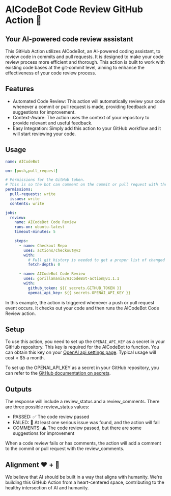 # AICodeBot Code Review GitHub Action 🤖

## Your AI-powered code review assistant

This GitHub Action utilizes AICodeBot, an AI-powered coding assistant, to review code in commits and pull requests. It is designed to make
your code review process more efficient and thorough. This action is built to work with existing code bases at the git-commit level, aiming
to enhance the effectiveness of your code review process.

## Features

* Automated Code Review: This action will automatically review your code whenever a commit or pull request is made, providing feedback and suggestions for improvement.
* Context-Aware: The action uses the context of your repository to provide relevant and useful feedback.
* Easy Integration: Simply add this action to your GitHub workflow and it will start reviewing your code.

## Usage

```yaml
name: AICodeBot

on: [push,pull_request]

# Permissions for the GitHub token.
# This is so the bot can comment on the commit or pull request with the results of the code review.
permissions:
  pull-requests: write
  issues: write
  contents: write

jobs:
  review:
    name: AICodeBot Code Review
    runs-on: ubuntu-latest
    timeout-minutes: 5

    steps:
      - name: Checkout Repo
        uses: actions/checkout@v3
        with:
          # Full git history is needed to get a proper list of changed files
          fetch-depth: 0

      - name: AICodeBot Code Review
        uses: gorillamania/AICodeBot-action@v1.1.1
        with:
          github_token: ${{ secrets.GITHUB_TOKEN }}
          openai_api_key: ${{ secrets.OPENAI_API_KEY }}
```

In this example, the action is triggered whenever a push or pull request event occurs. It checks out your code and then runs the AICodeBot Code Review action.

## Setup

To use this action, you need to set up the `OPENAI_API_KEY` as a secret in your GitHub repository. This key is required for the AICodeBot to function. You can obtain this key on your [OpenAI api settings page](https://platform.openai.com/account/api-keys). Typical usage will cost < $5 a month.

To set up the OPENAI_API_KEY as a secret in your GitHub repository, you can refer to the [GitHub documentation on secrets](https://docs.github.com/en/actions/security-guides/encrypted-secrets). 

## Outputs

The response will include a review_status and a review_comments.  There are three possible review_status values:

* PASSED: ✅ The code review passed
* FAILED: 🛑 At least one serious issue was found, and the action will fail
* COMMENTS: ⚠️ The code review passed, but there are some suggestions for improvement

When a code review fails or has comments, the action will add a comment to the commit or pull request with the review_comments.


## Alignment ❤️ + 🤖

We believe that AI should be built in a way that aligns with humanity. We're building this GitHub Action from a heart-centered space, contributing to the healthy intersection of AI and humanity.
